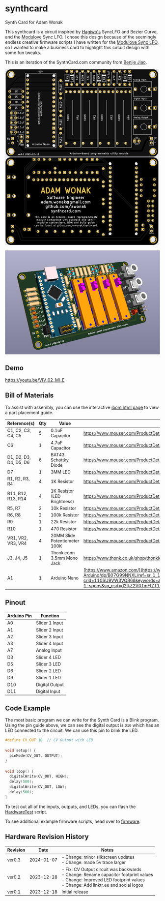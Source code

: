 # synthcard
Synth Card for Adam Wonak

This synthcard is a circuit inspired by [Hagiwo's](https://www.youtube.com/@HAGIWO) SyncLFO and Bezier Curve, and the [Modulove](https://modulove.io/) Sync LFO. I chose this design because of the seemingly endless creative firmware scripts I have written for the [Modulove Sync LFO](https://awonak.github.io/HagiwoModulove/synclfo/), so I wanted to make a business card to highlight this circuit design with some fun tweaks.

This is an iteration of the SynthCard.com community from [Benjie Jiao](https://github.com/benjiao). 

![SynthCard blank](hardware/synthcard.png "SynthCard")

![SynthCard 3D](hardware/synthcard_3d.png "SynthCard 3D")

## Demo

https://youtu.be/VIV_02_Mi_E

## Bill of Materials

To assist with assembly, you can use the interactive [ibom.html page](https://htmlpreview.github.io/?https://github.com/awonak/synthcard/blob/main/hardware/bom/ibom.html) to view a part placement guide.

| Reference(s) | Qty | Value | Supplier Link |
|-|-|-|-|
| C1, C2, C3, C4, C5 | 5 | 0.1uF Capacitor  | https://www.mouser.com/ProductDetail/594-K104M15X7RF53L2 |
| C6 | 1 | 4.7uF Capacitor | https://www.mouser.com/ProductDetail/810-FG14X5R1H475KRT6 |
| D1, D2, D3, D4, D5, D6 | 6 | BAT43 Schottky Diode | https://www.mouser.com/ProductDetail/511-BAT43 |
| D7 | 1 | 3MM LED | https://www.mouser.com/ProductDetail/604-WP3A8ID |
| R1, R2, R3, R4 | 4 | 1K Resistor | https://www.mouser.com/ProductDetail/660-MF1-4DCT52R1001F |
| R11, R12, R13, R14 | 4 | 1K Resistor (LED Brightness) | https://www.mouser.com/ProductDetail/660-MF1-4DCT52R1001F |
| R5, R7 | 2 | 10k Resistor | https://www.mouser.com/ProductDetail/660-MF1-4DCT52R1002F |
| R6, R8 | 2 | 100k Resistor | https://www.mouser.com/ProductDetail/660-MF1-4D52R1003F |
| R9 | 1 | 22k Resistor | https://www.mouser.com/ProductDetail/660-MF1-4DCT52R2202F |
| R10 | 1 | 470 Resistor | https://www.mouser.com/ProductDetail/660-MF1-4DCT52R4700F |
| VR1, VR2, VR3, VR4 | 4 | 20MM Slide Potentiometer 100K | https://www.mouser.com/ProductDetail/652-PTL20-15R0-104B1 |
| J3, J4, J5 | 1 | Thonkiconn 3.5mm Mono Jack | https://www.thonk.co.uk/shop/thonkiconn/ |
| A1 | 1 | Arduino Nano | [https://www.amazon.com/](https://www.amazon.com/LAFVIN-Board-ATmega328P-Micro-Controller-Arduino/dp/B07G99NNXL/ref=sr_1_1_sspa?crid=110SU9VW3VQB6&keywords=arduino+nano&qid=1703001737&sprefix=arduino+nano%2Caps%2C117&sr=8-1-spons&sp_csd=d2lkZ2V0TmFtZT1zcF9hdGY&psc=1) |

## Pinout

| Arduino Pin | Function |
|-|-|
| A0 | Slider 1 Input |
| A1 | Slider 2 Input |
| A2 | Slider 3 Input |
| A3 | Slider 4 Input |
| A7 | Analog Input |
| D3 | Slider 4 LED |
| D5 | Slider 3 LED |
| D6 | Slider 2 LED |
| D9 | Slider 1 LED |
| D10 | Digital Output |
| D11 | Digital Input |

## Code Example

The most basic program we can write for the Synth Card is a Blink program. Using the pin guide above, we can see the digital output is `D10` which has an LED connected to the circuit. We can use this pin to blink the LED. 

```cpp
#define CV_OUT 10  // CV Output with LED

void setup() {
  pinMode(CV_OUT, OUTPUT);
}

void loop() {
  digitalWrite(CV_OUT, HIGH);
  delay(500);
  digitalWrite(CV_OUT, LOW);
  delay(500);
}
```

To test out all of the inputs, outputs, and LEDs, you can flash the [HardwareTest](firmware/HardwareTest/HardwareTest.ino) script.

To see additional example firmware scripts, head over to [firmware](firmware/).

## Hardware Revision History

| Revision | Date | Notes
|-|-|-|
| ver0.3 | 2024-01-07 | - Change: minor silkscreen updates<br> - Change: made 5v trace larger
| ver0.2 | 2023-12-28 | - Fix: CV Output circuit was backwards<br> - Change: Rename capacitor footprint values<br> - Change: Improved LED footprint values<br> - Change: Add linktr.ee and social logos 
| ver0.1 | 2023-12-18 | Initial release
